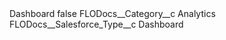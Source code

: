 <?xml version="1.0" encoding="UTF-8"?>
<CustomMetadata xmlns="http://soap.sforce.com/2006/04/metadata" xmlns:xsi="http://www.w3.org/2001/XMLSchema-instance" xmlns:xsd="http://www.w3.org/2001/XMLSchema">
    <label>Dashboard</label>
    <protected>false</protected>
    <values>
        <field>FLODocs__Category__c</field>
        <value xsi:type="xsd:string">Analytics</value>
    </values>
    <values>
        <field>FLODocs__Salesforce_Type__c</field>
        <value xsi:type="xsd:string">Dashboard</value>
    </values>
</CustomMetadata>
